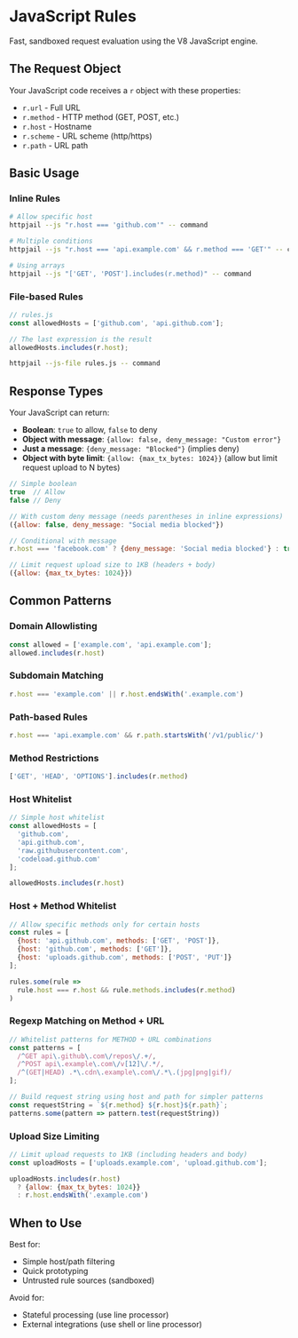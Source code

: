 # JavaScript Rules

Fast, sandboxed request evaluation using the V8 JavaScript engine.

## The Request Object

Your JavaScript code receives a `r` object with these properties:

- `r.url` - Full URL
- `r.method` - HTTP method (GET, POST, etc.)
- `r.host` - Hostname
- `r.scheme` - URL scheme (http/https)
- `r.path` - URL path

## Basic Usage

### Inline Rules

```bash
# Allow specific host
httpjail --js "r.host === 'github.com'" -- command

# Multiple conditions
httpjail --js "r.host === 'api.example.com' && r.method === 'GET'" -- command

# Using arrays
httpjail --js "['GET', 'POST'].includes(r.method)" -- command
```

### File-based Rules

```javascript
// rules.js
const allowedHosts = ['github.com', 'api.github.com'];

// The last expression is the result
allowedHosts.includes(r.host);
```

```bash
httpjail --js-file rules.js -- command
```

## Response Types

Your JavaScript can return:

- **Boolean**: `true` to allow, `false` to deny
- **Object with message**: `{allow: false, deny_message: "Custom error"}`
- **Just a message**: `{deny_message: "Blocked"}` (implies deny)
- **Object with byte limit**: `{allow: {max_tx_bytes: 1024}}` (allow but limit request upload to N bytes)

```javascript
// Simple boolean
true  // Allow
false // Deny

// With custom deny message (needs parentheses in inline expressions)
({allow: false, deny_message: "Social media blocked"})

// Conditional with message
r.host === 'facebook.com' ? {deny_message: 'Social media blocked'} : true

// Limit request upload size to 1KB (headers + body)
({allow: {max_tx_bytes: 1024}})
```

## Common Patterns

### Domain Allowlisting

```javascript
const allowed = ['example.com', 'api.example.com'];
allowed.includes(r.host)
```

### Subdomain Matching

```javascript
r.host === 'example.com' || r.host.endsWith('.example.com')
```

### Path-based Rules

```javascript
r.host === 'api.example.com' && r.path.startsWith('/v1/public/')
```

### Method Restrictions

```javascript
['GET', 'HEAD', 'OPTIONS'].includes(r.method)
```

### Host Whitelist

```javascript
// Simple host whitelist
const allowedHosts = [
  'github.com',
  'api.github.com',
  'raw.githubusercontent.com',
  'codeload.github.com'
];

allowedHosts.includes(r.host)
```

### Host + Method Whitelist

```javascript
// Allow specific methods only for certain hosts
const rules = [
  {host: 'api.github.com', methods: ['GET', 'POST']},
  {host: 'github.com', methods: ['GET']},
  {host: 'uploads.github.com', methods: ['POST', 'PUT']}
];

rules.some(rule => 
  rule.host === r.host && rule.methods.includes(r.method)
)
```

### Regexp Matching on Method + URL

```javascript
// Whitelist patterns for METHOD + URL combinations
const patterns = [
  /^GET api\.github\.com\/repos\/.+/,
  /^POST api\.example\.com\/v[12]\/.*/,
  /^(GET|HEAD) .*\.cdn\.example\.com\/.*\.(jpg|png|gif)/
];

// Build request string using host and path for simpler patterns
const requestString = `${r.method} ${r.host}${r.path}`;
patterns.some(pattern => pattern.test(requestString))
```

### Upload Size Limiting

```javascript
// Limit upload requests to 1KB (including headers and body)
const uploadHosts = ['uploads.example.com', 'upload.github.com'];

uploadHosts.includes(r.host)
  ? {allow: {max_tx_bytes: 1024}}
  : r.host.endsWith('.example.com')
```

## When to Use

Best for:
- Simple host/path filtering
- Quick prototyping
- Untrusted rule sources (sandboxed)

Avoid for:
- Stateful processing (use line processor)
- External integrations (use shell or line processor)
